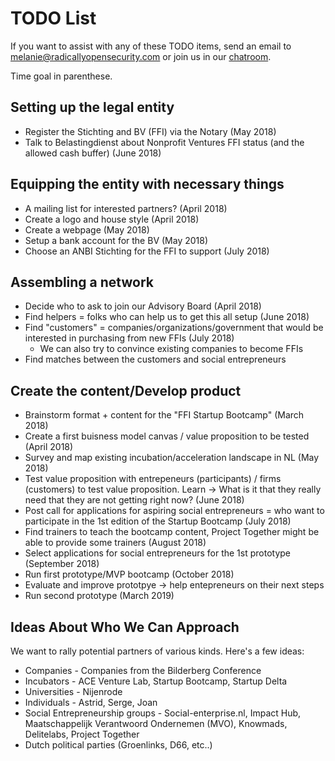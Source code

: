 # TODO List

If you want to assist with any of these TODO items, send an email to melanie@radicallyopensecurity.com or join us in our [chatroom](https://chat.nonprofit.ventures).

Time goal in parenthese. 

## Setting up the legal entity

* Register the Stichting and BV (FFI) via the Notary (May 2018)
* Talk to Belastingdienst about Nonprofit Ventures FFI status (and the allowed cash buffer) (June 2018)
  
## Equipping the entity with necessary things

* A mailing list for interested partners? (April 2018)
* Create a logo and house style (April 2018)
* Create a webpage (May 2018)
* Setup a bank account for the BV (May 2018)
* Choose an ANBI Stichting for the FFI to support (July 2018)

## Assembling a network

* Decide who to ask to join our Advisory Board (April 2018)
* Find helpers = folks who can help us to get this all setup (June 2018)
* Find "customers" = companies/organizations/government that would be interested in purchasing from new FFIs (July 2018)
  * We can also try to convince existing companies to become FFIs
* Find matches between the customers and social entrepreneurs

## Create the content/Develop product

* Brainstorm format + content for the "FFI Startup Bootcamp" (March 2018)
* Create a first buisness model canvas / value proposition to be tested (April 2018)
* Survey and map existing incubation/acceleration landscape in NL (May 2018)
* Test value proposition with entrepeneurs (participants) / firms (customers) to test value proposition. Learn -> What is it that they really need that they are not getting right now? (June 2018)
* Post call for applications for aspiring social entrepreneurs = who want to participate in the 1st edition of the Startup Bootcamp (July 2018)
* Find trainers to teach the bootcamp content, Project Together might be able to provide some trainers (August 2018)
* Select applications for social entrepreneurs for the 1st prototype (September 2018)
* Run first prototype/MVP bootcamp (October 2018)
* Evaluate and improve prototpye -> help entepreneurs on their next steps
* Run second prototype (March 2019)

## Ideas About Who We Can Approach

We want to rally potential partners of various kinds.  Here's a few ideas:
* Companies - Companies from the Bilderberg Conference
* Incubators - ACE Venture Lab, Startup Bootcamp, Startup Delta
* Universities - Nijenrode
* Individuals - Astrid, Serge, Joan
* Social Entrepreneurship groups - Social-enterprise.nl, Impact Hub, Maatschappelijk Verantwoord Ondernemen (MVO), Knowmads, Delitelabs, Project Together
* Dutch political parties (Groenlinks, D66, etc..)

